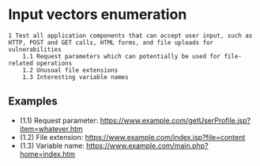 # Input vectors enumeration

```text
1 Test all application components that can accept user input, such as HTTP, POST and GET calls, HTML forms, and file uploads for vulnerabilities 
    1.1 Request parameters which can potentially be used for file-related operations
    1.2 Unusual file extensions 
    1.3 Interesting variable names  
```

## Examples

* (1.1) Request parameter: https://www.example.com/getUserProfile.jsp?item=whatever.htm
* (1.2) File extension: https://www.example.com/index.jsp?file=content
* (1.3) Variable name: https://www.example.com/main.php?home=index.htm



